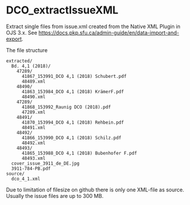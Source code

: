 # DCO_extractIssueXML
Extract single files from issue.xml created from the Native XML Plugin in OJS 3.x.
See https://docs.pkp.sfu.ca/admin-guide/en/data-import-and-export.

The file structure
```
extracted/
  Bd. 4,1 (2018)/
    47289/
      41867_153991_DCO 4,1 (2018) Schubert.pdf
      48489.xml
    48490/
      41863_153984_DCO 4,1 (2018) KrämerF.pdf
      48490.xml
    47289/
      41868_153992_Raunig DCO (2018).pdf  
      47289.xml
    48491/  
      41870_153994_DCO 4,1 (2018) Rehbein.pdf
      48491.xml
    48492/
      41866_153990_DCO 4,1 (2018) Schilz.pdf  
      48492.xml
    48493/  
      41865_153988_DCO 4,1 (2018) Bubenhofer F.pdf 
      48493.xml
  cover_issue_3911_de_DE.jpg
  3911-784-PB.pdf
source/
  dco_4_1.xml
```
Due to limitation of filesize on github there is only one XML-file as source. Usually the issue files are up to 300 MB.
